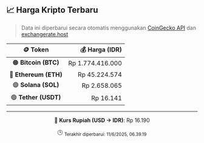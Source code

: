 

<!-- HARGA_KRIPTO -->
## 📈 Harga Kripto Terbaru

> Data ini diperbarui secara otomatis menggunakan [CoinGecko API](https://www.coingecko.com/) dan [exchangerate.host](https://exchangerate.host/)

<div align="center">

| 🪙 Token | 💰 Harga (IDR) |
|:------:|---------------:|
| 🟠 **Bitcoin (BTC)**   | Rp 1.774.416.000 |
| 🔵 **Ethereum (ETH)**  | Rp 45.224.574 |
| 🟣 **Solana (SOL)**    | Rp 2.658.065 |
| 🟢 **Tether (USDT)**   | Rp 16.141 |

---

💱 **Kurs Rupiah (USD → IDR)**: Rp 16.190

🕒 <sub>Terakhir diperbarui: 11/6/2025, 06.39.19</sub>

</div>
<!-- /HARGA_KRIPTO -->